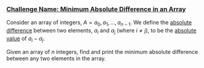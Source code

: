 ### [Challenge Name: Minimum Absolute Difference in an Array](https://www.hackerrank.com/challenges/minimum-absolute-difference-in-an-array)


Consider an array of integers, $A = a_0, a_1, \ldots, a_{n-1}$. We define the [absolute difference](https://en.wikipedia.org/wiki/Absolute_difference) between two elements, $a_i$ and $a_j$ (where $i \ne j$), to be the [absolute value](https://en.wikipedia.org/wiki/Absolute_value) of $a_i - a_j$.

Given an array of $n$ integers, find and print the minimum absolute difference between any two elements in the array.
